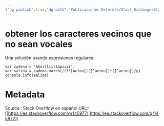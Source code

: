 ```yaml
---
{"dg-publish":true,"dg-path":"Publicaciones Externas/Stack Exchange/Stack Overflow en español/es.stackoverflow.com-145977.md","permalink":"/publicaciones-externas/stack-exchange/stack-overflow-en-espanol/es-stackoverflow-com-145977/","title":"obtener los caracteres vecinos que no sean vocales","hide":true,"noteIcon":"default","created":"2024-04-03T12:49:10.354-06:00","updated":"2024-04-05T16:43:53.153-06:00"}
---
```


# obtener los caracteres vecinos que no sean vocales


Una solución usando expresiones regulares

<!-- begin snippet: js hide: false console: true babel: false -->

<!-- language: lang-js -->

    var cadena = 'hhollliillapiiii';
    var salida = cadena.match(/(?![aeiou])([^aeiou])+([^aeiou])/g)
    console.info(salida)

<!-- end snippet -->



# Metadata
Source:: Stack Overflow en español
URL:: [[https://es.stackoverflow.com/q/145977\|https://es.stackoverflow.com/q/145977]]


